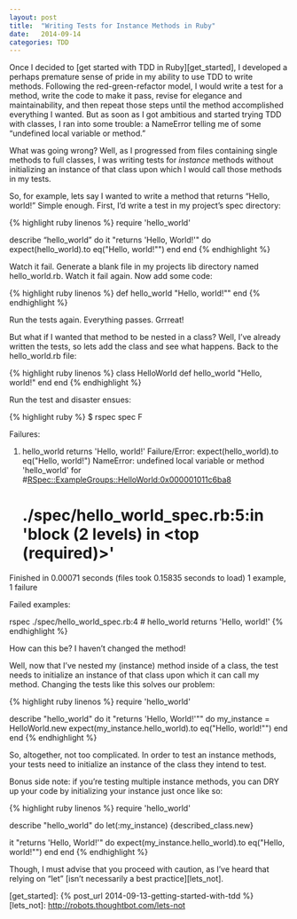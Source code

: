 ```yaml
---
layout: post
title:  "Writing Tests for Instance Methods in Ruby"
date:   2014-09-14 
categories: TDD
---
```


Once I decided to [get started with TDD in Ruby][get_started], I developed a perhaps premature sense of pride in my ability to use TDD to write methods. Following the red-green-refactor model, I would write a test for a method, write the code to make it pass, revise for elegance and maintainability, and then repeat those steps until the method accomplished everything I wanted. But as soon as I got ambitious and started trying TDD with classes, I ran into some trouble: a NameError telling me of some “undefined local variable or method.”

What was going wrong? Well, as I progressed from files containing single methods to full classes, I was writing tests for *instance* methods without initializing an instance of that class upon which I would call those methods in my tests.  

So, for example, lets say I wanted to write a method that returns “Hello, world!” Simple enough. First, I’d write a test in my project’s spec directory:

{% highlight ruby linenos %}
require 'hello_world'

describe “hello_world” do
  it "returns 'Hello, World!'" do
    expect(hello_world).to eq("Hello, world!"")
  end
end
{% endhighlight %}

Watch it fail. Generate a blank file in my projects lib directory named hello_world.rb. Watch it fail again. Now add some code:

{% highlight ruby linenos %}
def hello_world
  "Hello, world!""
end
{% endhighlight %}

Run the tests again. Everything passes. Grrreat!

But what if I wanted that method to be nested in a class? Well, I’ve already written the tests, so lets add the class and see what happens. Back to the hello_world.rb file:

{% highlight ruby linenos %}
class HelloWorld
  def hello_world
    "Hello, world!"
  end
end
{% endhighlight %}

Run the test and disaster ensues:

{% highlight ruby %}
$ rspec spec
F

Failures:

  1) hello_world returns 'Hello, world!'
     Failure/Error: expect(hello_world).to eq("Hello, world!")
     NameError:
       undefined local variable or method 'hello_world' for #<RSpec::ExampleGroups::HelloWorld:0x000001011c6ba8>
     # ./spec/hello_world_spec.rb:5:in 'block (2 levels) in <top (required)>'

Finished in 0.00071 seconds (files took 0.15835 seconds to load)
1 example, 1 failure

Failed examples:

rspec ./spec/hello_world_spec.rb:4 # hello_world returns 'Hello, world!'
{% endhighlight %}

How can this be? I haven’t changed the method!

Well, now that I’ve nested my (instance) method inside of a class, the test needs to initialize an instance of that class upon which it can call my method. Changing the tests like this solves our problem:

{% highlight ruby linenos %}
require 'hello_world'

describe "hello_world" do
  it "returns 'Hello, World!'"" do
    my_instance = HelloWorld.new
    expect(my_instance.hello_world).to eq("Hello, world!"")
  end
end
{% endhighlight %}

So, altogether, not too complicated. In order to test an instance methods, your tests need to initialize an instance of the class they intend to test. 

Bonus side note: if you’re testing multiple instance methods, you can DRY up your code by initializing your instance just once like so:

{% highlight ruby linenos %}
require 'hello_world'

describe "hello_world" do
  let(:my_instance) {described_class.new}

  it "returns 'Hello, World!'" do
    expect(my_instance.hello_world).to eq("Hello, world!"")
  end
end
{% endhighlight %}

Though, I must advise that you proceed with caution, as I’ve heard that relying on “let” [isn’t necessarily a best practice][lets_not].

[get_started]: {% post_url 2014-09-13-getting-started-with-tdd %}
[lets_not]: http://robots.thoughtbot.com/lets-not
